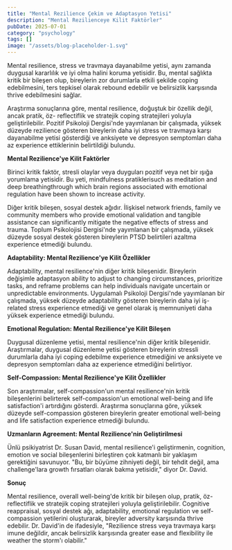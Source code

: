 ```yaml
---
title: "Mental Rezilience Çekim ve Adaptasyon Yetisi"
description: "Mental Rezilienceye Kilit Faktörler"
pubDate: 2025-07-01
category: "psychology"
tags: []
image: "/assets/blog-placeholder-1.svg"
---
```


Mental resilience, stress ve travmaya dayanabilme yetisi, aynı zamanda duygusal kararlılık ve iyi olma halini koruma yetisidir. Bu, mental sağlıkta kritik bir bileşen olup, bireylerin zor durumlarla etkili şekilde coping edebilmesini, ters tepkisel olarak rebound edebilir ve belirsizlik karşısında thrive edebilmesini sağlar.

Araştırma sonuçlarına göre, mental resilience, doğuştuk bir özellik değil, ancak pratik, öz- reflectiflik ve stratejik coping stratejileri yoluyla geliştirilebilir. Pozitif Psikoloji Dergisi'nde yayımlanan bir çalışmada, yüksek düzeyde rezilience gösteren bireylerin daha iyi stress ve travmaya karşı dayanabilme yetisi gösterdiği ve anksiyete ve depresyon semptomları daha az experience ettiklerinin belirtildiği bulundu.

**Mental Rezilience'ye Kilit Faktörler**

Birinci kritik faktör, stresli olaylar veya duyguları pozitif veya net bir ışığa yorumlama yetisidir. Bu yeti, mindfulness pratiklerisuch as meditation and deep breathingthrough which brain regions associated with emotional regulation have been shown to increase activity.

Diğer kritik bileşen, sosyal destek ağıdır. İlişkisel network friends, family ve community members who provide emotional validation and tangible assistance can significantly mitigate the negative effects of stress and trauma. Toplum Psikolojisi Dergisi'nde yayımlanan bir çalışmada, yüksek düzeyde sosyal destek gösteren bireylerin PTSD belirtileri azaltma experience etmediği bulundu.

**Adaptability: Mental Rezilience'ye Kilit Özellikler**

Adaptability, mental resilience'nin diğer kritik bileşenidir. Bireylerin değişimle adaptasyon ability to adjust to changing circumstances, prioritize tasks, and reframe problems can help individuals navigate uncertain or unpredictable environments. Uygulamalı Psikoloji Dergisi'nde yayımlanan bir çalışmada, yüksek düzeyde adaptability gösteren bireylerin daha iyi iş-related stress experience etmediği ve genel olarak iş memnuniyeti daha yüksek experience etmediği bulundu.

**Emotional Regulation: Mental Rezilience'ye Kilit Bileşen**

Duygusal düzenleme yetisi, mental resilience'nin diğer kritik bileşenidir. Araştırmalar, duygusal düzenleme yetisi gösteren bireylerin stressli durumlarla daha iyi coping edebilme experience etmediğini ve anksiyete ve depresyon semptomları daha az experience etmediğini belirtiyor.

**Self-Compassion: Mental Rezilience'ye Kilit Özellikler**

Son araştırmalar, self-compassion'un mental resilience'nin kritik bileşenlerini belirterek self-compassion'un emotional well-being and life satisfaction'i artırdığını gösterdi. Araştırma sonuçlarına göre, yüksek düzeyde self-compassion gösteren bireylerin greater emotional well-being and life satisfaction experience etmediği bulundu.

**Uzmanların Agreement: Mental Rezilience'nin Geliştirilmesi**

Ünlü psikiyatrist Dr. Susan David, mental resilience'i geliştirmenin, cognition, emotion ve social bileşenlerini birleştiren çok katmanlı bir yaklaşım gerektiğini savunuyor. "Bu, bir büyüme zihniyeti değil, bir tehdit değil, ama challenge'lara growth fırsatları olarak bakma yetisidir," diyor Dr. David.

**Sonuç**

Mental resilience, overall well-being'de kritik bir bileşen olup, pratik, öz-reflectiflik ve stratejik coping stratejileri yoluyla geliştirilebilir. Cognitive reappraisal, sosyal destek ağı, adaptability, emotional regulation ve self-compassion yetilerini oluşturarak, bireyler adversity karşısında thrive edebilir. Dr. David'in de ifadesiyle, "Rezilience stress veya travmaya karşı imune değildir, ancak belirsizlik karşısında greater ease and flexibility ile weather the storm'ı olabilir."
